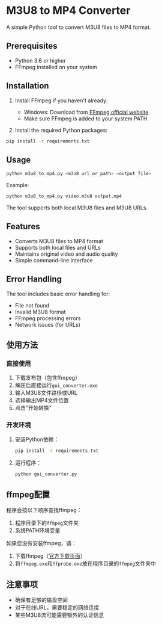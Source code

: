 # M3U8 to MP4 Converter

A simple Python tool to convert M3U8 files to MP4 format.

## Prerequisites

- Python 3.6 or higher
- FFmpeg installed on your system

## Installation

1. Install FFmpeg if you haven't already:
   - Windows: Download from [FFmpeg official website](https://ffmpeg.org/download.html)
   - Make sure FFmpeg is added to your system PATH

2. Install the required Python packages:
```bash
pip install -r requirements.txt
```

## Usage

```bash
python m3u8_to_mp4.py <m3u8_url_or_path> <output_file>
```

Example:
```bash
python m3u8_to_mp4.py video.m3u8 output.mp4
```

The tool supports both local M3U8 files and M3U8 URLs.

## Features

- Converts M3U8 files to MP4 format
- Supports both local files and URLs
- Maintains original video and audio quality
- Simple command-line interface

## Error Handling

The tool includes basic error handling for:
- File not found
- Invalid M3U8 format
- FFmpeg processing errors
- Network issues (for URLs)

## 使用方法

### 直接使用

1. 下载发布包（包含ffmpeg）
2. 解压后直接运行`gui_converter.exe`
3. 输入M3U8文件路径或URL
4. 选择输出MP4文件位置
5. 点击"开始转换"

### 开发环境

1. 安装Python依赖：
   ```bash
   pip install -r requirements.txt
   ```

2. 运行程序：
   ```bash
   python gui_converter.py
   ```

## ffmpeg配置

程序会按以下顺序查找ffmpeg：

1. 程序目录下的`ffmpeg`文件夹
2. 系统PATH环境变量

如果您没有安装ffmpeg，请：

1. 下载ffmpeg（[官方下载页面](https://ffmpeg.org/download.html)）
2. 将`ffmpeg.exe`和`ffprobe.exe`放在程序目录的`ffmpeg`文件夹中

## 注意事项

- 确保有足够的磁盘空间
- 对于在线URL，需要稳定的网络连接
- 某些M3U8流可能需要额外的认证信息
